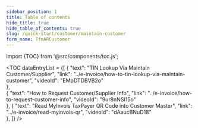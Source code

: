 ```yaml
---
sidebar_position: 1
title: Table of contents
hide_title: true
hide_table_of_contents: true 
slug: /quick-start/customer/maintain-customer
form_name: TfmARCustomer
---
```


import {TOC} from '@src/components/toc.js';

<TOC
dataEntryList = {[
{
  "text": "TIN Lookup Via Maintain Customer/Supplier", 
  "link": "../e-invoice/how-to-tin-lookup-via-maintain-customer",
  "videoId": "EMpDTDBVB2o"      
},   
{
  "text": "How to Request Customer/Supplier Info", 
  "link": "../e-invoice/how-to-request-customer-info",
  "videoId": "9ur8nNSI15o"      
},
{
  "text": "Read MyInvois TaxPayer QR Code into Customer Master", 
  "link": "../e-invoice/read-myinvois-qr",
  "videoId": "dAaucBNuD18"      
},
]}
/>
